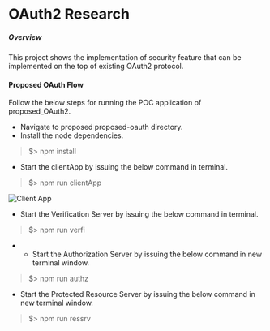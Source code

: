 # OAuth2 Research

##### Overview
This project shows the implementation of security feature that can be implemented on the top of existing OAuth2 protocol.



#### Proposed OAuth Flow

Follow the below steps for running the POC application of proposed_OAuth2.

* Navigate to proposed proposed-oauth directory.
* Install the node dependencies.
>$> npm install
* Start the clientApp by issuing the below command in terminal.
> $> npm run clientApp 

![Client App](/)

*  Start the Verification Server by issuing the below command in terminal.
> $> npm run verfi
* * Start the Authorization Server by issuing the below command in new  terminal window.
> $> npm run authz 
* Start the Protected Resource Server by issuing the below command in new  terminal window.
> $> npm run ressrv 

